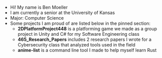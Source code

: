 - Hi! My name is Ben Moeller  
- I am currently a senior at the University of Kansas
- Major: Computer Science  
- Some projects I am proud of are listed below in the pinned section:
  * **2DPlatformProject448** is a platforming game we made as a group project in Unity and C# for my Software Engineering class
  * **465_Research_Papers** includes 2 research papers I wrote for a Cybersecurity class that analyzed tools used in the field
  * **anime-list** is a command line tool I made to help myself learn Rust
